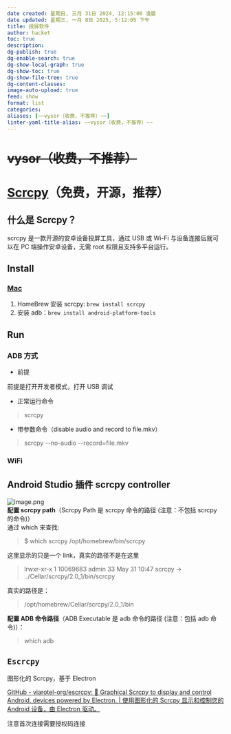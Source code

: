 ```yaml
---
date created: 星期日, 三月 31日 2024, 12:15:00 凌晨
date updated: 星期三, 一月 8日 2025, 5:12:05 下午
title: 投屏软件
author: hacket
toc: true
description: 
dg-publish: true
dg-enable-search: true
dg-show-local-graph: true
dg-show-toc: true
dg-show-file-tree: true
dg-content-classes: 
image-auto-upload: true
feed: show
format: list
categories: 
aliases: [~~vysor（收费，不推荐）~~]
linter-yaml-title-alias: ~~vysor（收费，不推荐）~~
---
```


# ~~vysor（收费，不推荐）~~

# [Scrcpy](https://github.com/Genymobile/scrcpy)（免费，开源，推荐）

## 什么是 Scrcpy？

scrcpy 是一款开源的安卓设备投屏工具，通过 USB 或 Wi-Fi 与设备连接后就可以在 PC 端操作安卓设备，无需 root 权限且支持多平台运行。

## Install

### [Mac](https://github.com/Genymobile/scrcpy/blob/master/doc/macos.md)

1. HomeBrew 安装 scrcpy: `brew install scrcpy`
2. 安装 adb：`brew install android-platform-tools`

## Run

### ADB 方式

- 前提

前提是打开开发者模式，打开 USB 调试

- 正常运行命令

> scrcpy

- 带参数命令（disable audio and record to file.mkv）

> scrcpy --no-audio --record=file.mkv

### WiFi

## Android Studio 插件 scrcpy controller

![image.png](https://cdn.nlark.com/yuque/0/2023/png/694278/1685507595332-351127bb-b515-46c8-86db-8c3f8886b095.png#averageHue=%23404347&clientId=uf6ed05ae-ecff-4&from=paste&height=330&id=u15529fdd&originHeight=1424&originWidth=2024&originalType=binary&ratio=2&rotation=0&showTitle=false&size=284431&status=done&style=none&taskId=ud4398529-9834-4d07-9f21-9e9009950dd&title=&width=469)<br />**配置 scrcpy path**（Scrcpy Path 是 scrcpy 命令的路径 (注意：不包括 scrcpy 的命令)）<br />通过 which 来查找:

> $ which scrcpy
> /opt/homebrew/bin/scrcpy

这里显示的只是一个 link，真实的路径不是在这里

> lrwxr-xr-x 1 10069683 admin 33 May 31 10:47 scrcpy -> ../Cellar/scrcpy/2.0_1/bin/scrcpy

真实的路径是：

> /opt/homebrew/Cellar/scrcpy/2.0_1/bin

**配置 ADB 命令路径**（ADB Executable 是 adb 命令的路径 (注意：包括 adb 命令)）：

> which adb

## `Escrcpy`

图形化的 Scrcpy，基于 Electron

[GitHub - viarotel-org/escrcpy: 📱 Graphical Scrcpy to display and control Android, devices powered by Electron. | 使用图形化的 Scrcpy 显示和控制您的 Android 设备，由 Electron 驱动。](https://github.com/viarotel-org/escrcpy)

注意首次连接需要授权码连接
